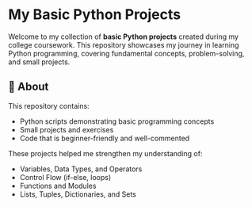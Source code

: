 # My Basic Python Projects

Welcome to my collection of **basic Python projects** created during my college coursework. This repository showcases my journey in learning Python programming, covering fundamental concepts, problem-solving, and small projects.

## 📝 About

This repository contains:

- Python scripts demonstrating basic programming concepts
- Small projects and exercises
- Code that is beginner-friendly and well-commented

These projects helped me strengthen my understanding of:

- Variables, Data Types, and Operators
- Control Flow (if-else, loops)
- Functions and Modules
- Lists, Tuples, Dictionaries, and Sets
